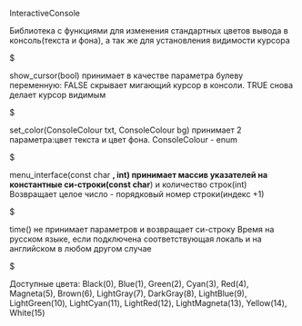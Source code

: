 
InteractiveConsole

Библиотека с функциями для изменения стандартных цветов вывода в консоль(текста и фона), а так же для установления видимости курсора

$

 show_cursor(bool) принимает в качестве параметра булеву переменную:
FALSE скрывает мигающий курсор в консоли. TRUE снова делает курсор видимым

$

 set_color(ConsoleColour txt, ConsoleColour bg) принимает 2 параметра:цвет текста и цвет фона. ConsoleColour - enum 

$

 menu_interface(const char **, int) принимает массив указателей на константные си-строки(const char**) и количество строк(int)
Возвращает целое число - порядковый номер строки(индекс +1)

$

 time() не принимает параметров и возвращает си-строку
Время на русском языке, если подключена соответствующая локаль и на английском в любом другом случае

$

Доступные цвета:
Black(0), Blue(1), Green(2), Cyan(3), Red(4), Magneta(5), Brown(6), LightGray(7), DarkGray(8), LightBlue(9), LightGreen(10), LightCyan(11), LightRed(12), LightMagneta(13), Yellow(14), White(15)
